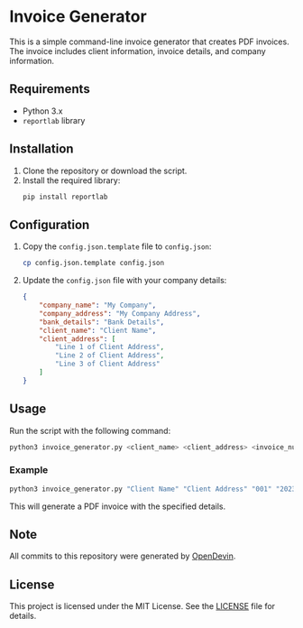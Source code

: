 # Invoice Generator

This is a simple command-line invoice generator that creates PDF invoices. The invoice includes client information, invoice details, and company information.

## Requirements

- Python 3.x
- `reportlab` library

## Installation

1. Clone the repository or download the script.
2. Install the required library:
   ```bash
   pip install reportlab
   ```

## Configuration

1. Copy the `config.json.template` file to `config.json`:
   ```bash
   cp config.json.template config.json
   ```

2. Update the `config.json` file with your company details:
   ```json
   {
       "company_name": "My Company",
       "company_address": "My Company Address",
       "bank_details": "Bank Details",
       "client_name": "Client Name",
       "client_address": [
           "Line 1 of Client Address",
           "Line 2 of Client Address",
           "Line 3 of Client Address"
       ]
   }
   ```

## Usage

Run the script with the following command:
```bash
python3 invoice_generator.py <client_name> <client_address> <invoice_number> <date> <hours> <rate>
```

### Example
```bash
python3 invoice_generator.py "Client Name" "Client Address" "001" "2023-10-01" 10 50
```

This will generate a PDF invoice with the specified details.

## Note

All commits to this repository were generated by [OpenDevin](https://github.com/OpenDevin/OpenDevin).

## License

This project is licensed under the MIT License. See the [LICENSE](LICENSE) file for details.
